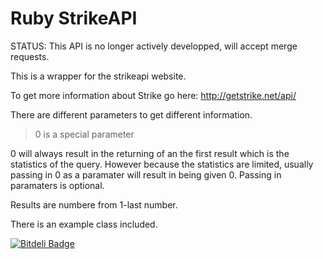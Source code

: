 # Ruby StrikeAPI
STATUS:
This API is no longer actively developped, will accept merge requests. 

This is a wrapper for the strikeapi website.

To get more information about Strike go here:
http://getstrike.net/api/

There are different parameters to get different information.

> 0 is a special parameter

0 will always result in the returning of an the first result which is the statistics of the query.
However because the statistics are limited, usually passing in 0 as a paramater will result in being given 0.
Passing in paramaters is optional.

Results are numbere from 1-last number.

There is an example class included.



[![Bitdeli Badge](https://d2weczhvl823v0.cloudfront.net/ilovemysillybanana/strikeapi/trend.png)](https://bitdeli.com/free "Bitdeli Badge")

